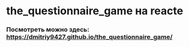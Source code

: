 # the_questionnaire_game на reacte

### Посмотреть можно здесь: https://dmitriy9427.github.io/the_questionnaire_game/
